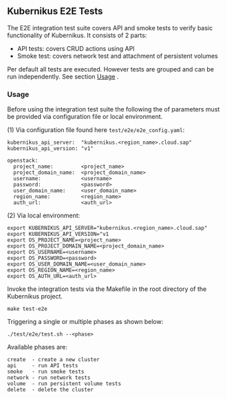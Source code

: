 Kubernikus E2E Tests
--------------------

The E2E integration test suite covers API and smoke tests to verify basic functionality of Kubernikus. 
It consists of 2 parts:
  * API tests:  covers CRUD actions using API
  * Smoke test: covers network test and attachment of persistent volumes

Per default all tests are executed. However tests are grouped and can be run independently. See section [Usage](Usage) .

### Usage

Before using the integration test suite the following the of parameters must be provided via configuration file or local environment.

(1) Via configuration file found here `test/e2e/e2e_config.yaml`:
```
kubernikus_api_server:  "kubernikus.<region_name>.cloud.sap"
kubernikus_api_version: "v1"

openstack:
  project_name:         <project_name>
  project_domain_name:  <project_domain_name>
  username:             <username>
  password:             <password>
  user_domain_name:     <user_domain_name>
  region_name:          <region_name>
  auth_url:             <auth_url>
```

(2) Via local environment:
```
export KUBERNIKUS_API_SERVER="kubernikus.<region_name>.cloud.sap"
export KUBERNIKUS_API_VERSION="v1
export OS_PROJECT_NAME=<project_name>
export OS_PROJECT_DOMAIN_NAME=<project_domain_name>
export OS_USERNAME=<username>
export OS_PASSWORD=<password>
export OS_USER_DOMAIN_NAME=<user_domain_name>
export OS_REGION_NAME=<region_name>
export OS_AUTH_URL=<auth_url>
```

Invoke the integration tests via the Makefile in the root directory of the Kubernikus project.
```
make test-e2e
``` 
Triggering a single or multiple phases as shown below:
```
./test/e2e/test.sh --<phase>
```
Available phases are:
```
create  - create a new cluster
api     - run API tests
smoke   - run smoke tests
network - run network tests
volume  - run persistent volume tests
delete  - delete the cluster
```
